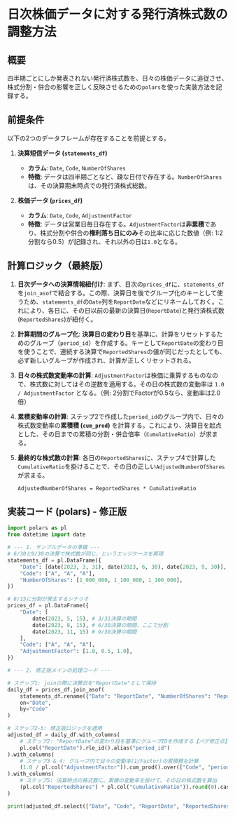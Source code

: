 # 日次株価データに対する発行済株式数の調整方法

## 概要

四半期ごとにしか発表されない発行済株式数を、日々の株価データに追従させ、株式分割・併合の影響を正しく反映させるための`polars`を使った実装方法を記録する。

## 前提条件

以下の2つのデータフレームが存在することを前提とする。

1.  **決算短信データ (`statements_df`)**
    *   **カラム**: `Date`, `Code`, `NumberOfShares`
    *   **特徴**: データは四半期ごとなど、疎な日付で存在する。`NumberOfShares`は、その決算期末時点での発行済株式総数。

2.  **株価データ (`prices_df`)**
    *   **カラム**: `Date`, `Code`, `AdjustmentFactor`
    *   **特徴**: データは営業日毎日存在する。`AdjustmentFactor`は**非累積**であり、株式分割や併合の**権利落ち日にのみ**その比率に応じた数値（例: 1:2分割なら0.5）が記録され、それ以外の日は`1.0`となる。

## 計算ロジック（最終版）

1.  **日次データへの決算情報紐付け**:
    まず、日次の`prices_df`に、`statements_df`を`join_asof`で結合する。この際、決算日を後でグループ化のキーとして使うため、`statements_df`の`Date`列を`ReportDate`などにリネームしておく。これにより、各日に、その日以前の最新の決算日(`ReportDate`)と発行済株式数(`ReportedShares`)が紐付く。

2.  **計算期間のグループ化**:
    **決算日の変わり目**を基準に、計算をリセットするためのグループ（`period_id`）を作成する。キーとして`ReportDate`の変わり目を使うことで、連続する決算で`ReportedShares`の値が同じだったとしても、必ず新しいグループが作成され、計算が正しくリセットされる。

3.  **日々の株式数変動率の計算**:
    `AdjustmentFactor`は株価に乗算するものなので、株式数に対してはその逆数を適用する。その日の株式数の変動率は `1.0 / AdjustmentFactor` となる。（例: 2分割でFactorが0.5なら、変動率は2.0倍）

4.  **累積変動率の計算**:
    ステップ2で作成した`period_id`のグループ内で、日々の株式数変動率の**累積積 (`cum_prod`)** を計算する。これにより、決算日を起点とした、その日までの累積の分割・併合倍率（`CumulativeRatio`）が求まる。

5.  **最終的な株式数の計算**:
    各日の`ReportedShares`に、ステップ4で計算した`CumulativeRatio`を掛けることで、その日の正しい`AdjustedNumberOfShares`が求まる。
    ```
    AdjustedNumberOfShares = ReportedShares * CumulativeRatio
    ```

## 実装コード (polars) - 修正版

```python
import polars as pl
from datetime import date

# --- 1. サンプルデータの準備 ---
# 6/30と9/30の決算で株式数が同じ、というエッジケースを再現
statements_df = pl.DataFrame({
    "Date": [date(2023, 3, 31), date(2023, 6, 30), date(2023, 9, 30)],
    "Code": ["A", "A", "A"],
    "NumberOfShares": [1_000_000, 1_100_000, 1_100_000],
})

# 8/15に分割が発生するシナリオ
prices_df = pl.DataFrame({
    "Date": [
        date(2023, 5, 15), # 3/31決算の期間
        date(2023, 8, 15), # 6/30決算の期間、ここで分割
        date(2023, 11, 15) # 9/30決算の期間
    ],
    "Code": ["A", "A", "A"],
    "AdjustmentFactor": [1.0, 0.5, 1.0],
})

# --- 2. 修正版メインの処理コード ---

# ステップ1: joinの際に決算日を"ReportDate"として保持
daily_df = prices_df.join_asof(
    statements_df.rename({"Date": "ReportDate", "NumberOfShares": "ReportedShares"}),
    on="Date",
    by="Code"
)

# ステップ2-5: 修正版ロジックを適用
adjusted_df = daily_df.with_columns(
    # ステップ2: "ReportDate"の変わり目を基準にグループIDを作成する【バグ修正点】
    pl.col("ReportDate").rle_id().alias("period_id")
).with_columns(
    # ステップ3 & 4: グループ内で日々の変動率(1/Factor)の累積積を計算
    (1.0 / pl.col("AdjustmentFactor")).cum_prod().over(["Code", "period_id"]).alias("CumulativeRatio")
).with_columns(
    # ステップ5: 決算時点の株式数に、累積の変動率を掛けて、その日の株式数を算出
    (pl.col("ReportedShares") * pl.col("CumulativeRatio")).round(0).cast(pl.Int64).alias("AdjustedNumberOfShares")
)

print(adjusted_df.select(["Date", "Code", "ReportDate", "ReportedShares", "AdjustedNumberOfShares"]))
```
